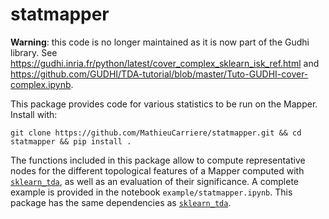 # statmapper

**Warning**: this code is no longer maintained as it is now part of the Gudhi library. See https://gudhi.inria.fr/python/latest/cover_complex_sklearn_isk_ref.html and https://github.com/GUDHI/TDA-tutorial/blob/master/Tuto-GUDHI-cover-complex.ipynb.

This package provides code for various statistics to be run on the Mapper. Install with:


`git clone https://github.com/MathieuCarriere/statmapper.git && cd statmapper && pip install .`

The functions included in this package allow to compute representative nodes for the different topological features of a Mapper computed with [`sklearn_tda`](https://github.com/MathieuCarriere/sklearn-tda), as well as an evaluation of their significance. A complete example is provided in the notebook `example/statmapper.ipynb`. This package has the same dependencies as [`sklearn_tda`](https://github.com/MathieuCarriere/sklearn-tda).
